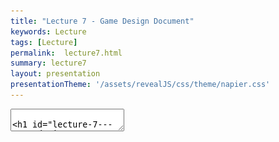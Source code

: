 ```yaml
---
title: "Lecture 7 - Game Design Document"
keywords: Lecture
tags: [Lecture]
permalink:  lecture7.html
summary: lecture7
layout: presentation
presentationTheme: '/assets/revealJS/css/theme/napier.css' 
---
```

<section data-markdown data-separator="^\n---\n$" data-separator-vertical="^\n--\n$">
<textarea data-template>

# Lecture 7 - Game Design Document
### SET09121 - Games Engineering

<br><br>
Thomas Methven
<br>
(Original material by Kevin Chalmers and Sam Serrels)

School of Computing. Edinburgh Napier University


---

# Recommended Reading

 Game Design Workshop. 3rd Edition. Fullerton (2014).

- Read Chapter 14 on Design Documentation.

![image](assets/images/gdw_book.jpg)


---

# What is a Game Design Document?


---

# What is the Game Design Document?

- A Game Design Document (GDD) is the template for the game that is to be created.
- The GDD is the main reference when determining how things should be done when developing the game.
- However, it is not a sacred document.
    - It is a living, constantly changing document.
    - Updates are made as the development progresses.
- It can get quite large.
    - Over 1,000 pages in some circumstances.
- Team size and document size leads to using online collaboration approaches.
    - Wiki usage common.


---

# General Content

- There is no standard format. It can be very company specific.
- Some guidelines are out there (for example Fullerton).
- Sections we will produce:
    - Overview and vision statement.
        - Broad overview of the game. Game designer's vision.
    - Audience, platform, and marketing.
        - Who is the game aimed at? What is the core demographic?
        - Marketing is generally responsibility of the marketing department.
    - Gameplay.
        - Large important section detailing how the game plays. Game designer puts together their vision for this section.


---

# General Content 2

- Sections we will produce (continued):
    - Characters.
        - What characters exist in the game? Consider both playable and non-playable characters.
    - Story.
        - What is the back story and the story told during the game?
    - World.
        - Description of the world where the game exists.



---

# General Content 3

- Sections we will produce (continued):
    - Media list.
        - Assets to be created for the game.
    - Technical specification.
        - May be a separate document.
        - Defines the technical aspects of the project.

---

# GDD Exercise

Researching Design Documents Use Google to search for game design documents. There are quite a few out there and some templates. 
You are unlikely to find modern AAA games due to the collaborative approach and NDA requirements. If you do find a AAA one let us know.

---

# Contents


---

# Contents -- Design History

- Design History.
    - GDD is a living document.
    - Updates to the document should be described at the beginning of the document.
    - Version history should be maintained.

 ![image](assets/images/version.png)


---

# Contents -- Audience, Platform, and Marketing

- Market research must be undertaken to determine the likely return to the publisher.
    - Unit sales are the most important factor for a publisher.
    - The quality of the game comes second.
    - Catering for a small/niche market is unlikely to win over a publisher (although this depends on initial outlay).

---

# Contents -- Audience, Platform, and Marketing 2

- You need to define the target audience.
    - Who will buy the game?
    - What is the core demographic?
    - How large is the audience and how likely are they to buy?
- You also need to choose the target platform(s).
    - What are the target platforms?
    - Why have these been chosen?
    - Ensure this matches with the target audience.
- You also need to define the hardware requirements.

---

# Contents -- Legal Analysis

- Important that you ensure everything is covered from a legal point of view.
- Are there any legal or financial implications that come with the game production.
    - Licence agreements.
    - Copyright considerations.
    - Engine/library terms and conditions.
- Typically, Intellectual Property Rights (IPR) will be with the publisher, not the studio.
- Game engines typically require statements of use, are expensive, and may require a per unit sale cost.
- Legal & IP agreements with your Team/Contractors also needs to be considered. 

---

# Copyright Issues


- IP owners are very protective.
    - Game companies included.
- When creating your game consider:
    - Where you sourced your content from.
    - If the content is very similar to existing content.
    - If the game is very similar to others on the market.
    - If you have given due credit to any external tools, libraries, etc.
- Paying homage to something is all well and good but can get you into trouble.

![image](assets/images/sonic_anim.gif)


---

# Gameplay


---

# Contents -- Gameplay

- The description of gameplay is initially one of the largest sections in the game.
- The game designer puts most of their focus into this section at the start.
- This section will focus on how the game plays.
- The Formal Elements and systems view will be useful here.
- Overview section:
    - Description of the core functionality.
    - Good practice is to base this on a physical or digital prototype.
- Gameplay description section:
    - A detailed description of how the game plays.
- Controls section:
    - User interfaces.
    - Rules (including some from Formal Elements).
    - Scoring / winning conditions.


---

# Contents -- Gameplay 2


- Modes and other features.
    - Single-player, multi-player, etc.
    - Other features that may affect gameplay.
- Levels.
    - Designs for any levels for the game.
    - The more detailed the level descriptions the better.
- Flowchart.
    - Flowchart is needed to map out the gameplay.
- Editor.
    - Does the game require the development of an editor?
    - What are its features?


---

# Contents -- Gameplay - Flowcharts are great

![image](assets/images/flowchart.png)


---

# Characters


---

# Contents -- Character Design

- Optional part of the design document.
    - Crucial part in AAA game design.
- Character work can be a long, iterative process.
- Very important to increase engagement with the player.
    - Kids love dark-haired 30-something males (or so it is claimed).
	- Try thinking about less overused character archetypes?
- Will include concept design and description.

![image](assets/images/game_characters.jpg) <!-- .element width="40%"  -->



---

# Contents -- Character Types

- Generally two types of character in a game.
- Playable characters.
    - Can have a lot of work spent on them.
    - Generally very detailed -- particularly in games where you see the character all the time.
- Non-playable characters.
    - Treat these as objects in your game with properties and functionality.
    - Includes:
        - Monsters and enemies.
        - Friends and allies.
        - Neutral characters.
    - Think about which traits you want these characters to have.
    - Think about the behaviours these characters need.
    - AI is a core concern in this section.


---

# Story


---

# Contents -- Story

- Another optional section of the GDD.
- Can become very large for story driven games.
 - e.g. RPGs.
- There has to be a link between the gameplay and story.
 - Your story should unfold through the game.
- Game writers do exist and are not usually at fault for the bad stories.
 - Books are also written on game storylines.
- Topics to think about:
 - Synopsis.
 - Complete story.
 - Back story.
 - Narrative details.
 - Sub-plots.


---

# World


---

# Contents -- Game World

If required, a description of the game world should be detailed.
 - Overview.
 - Key locations.
 - Travel.
 - Map.
 - Scale.
 - Physical objects.
 - Weather conditions.
 - Day and night cycle.
 - Time/era.
 - Physics.
 - Society/culture.


---

# Game World - Maps are great!

![image](assets/images/game-world.png)


---

# Contents -- Media List

- You will need a list of the assets that are required by the art and sound team.
- Descriptions of these assets will need to be provided.
- You should adopt some form of naming convention to make life easier.
- Types of assets you may need to produce include:
 - User interface assets.
 - Environmental assets.
 - Character-based assets.
 - Animations.
 - Music.
 - Sound effects.


---

# Technical Specification


---

# Contents -- Technical Specification

- The most important section for the technical team.
- Can sometimes be a separate document.
- Developed by the technical lead.
 - The technical lead or director heads the technical team.
- Can be quite large and detailed.
  - The more detailed the better.

---

# Contents -- Technical Specification 2

- Key area is a technical analysis of the game.
 - What are the technical challenges of the project?
  - Important for costing the project.
 - Is any new technology required?
 - What are the major software development taks?
 - What are the risks involved in developing the game?
  - And how do you mitigate these risks?
 - What are the estimated resources required to deliver the game?


---

# Contents -- Technical Specification 3

- Some technical requirements to consider:
- Development platform and tools.
 - e.g. Visual Studio, Unity.
- Delivery mechanism / distribution.
 - Steam / Humble / Itch / Epic / GoG
- Game engine
 - Technical specifications.
 - Design.
- Interface technical specification.
- Controls technical specification.
- Lighting models.
- Rendering system.
- Internet / network requirements.
- System parameters.
 - e.g. max players, connectivity, etc

---

# Contents -- Flow Chart's are still great!

![image](assets/images/flowchart2.png)


---

# Maintenance


---

# Contents -- Maintenance


- Game Design Document (GDD) is not a sacred object.
    - Living document.
    - Updates made as development progresses.
- GDD can also get quite large.
    - Thousands of pages in some circumstances.
- Game development can have large teams.
    - Over a thousand people in some circumstances.

![image](assets/images/script.jpg) 


---

# Using Wikis and Repositories

- Some are using a wiki to coordinate and communicate between team members.
 - Allows multiple users to update.
 - Allows all users to access the most up to date documentation.
 - Software development uses these often too - see wikis on GitHub.
- Repository systems can also be used.
 - Combine document maintenance with code maintenance.
 - Could also be storing assets.
- Using tools allows for a structured and managed approach to the development process.
 - Collaboration.
 - Communication.
- Use tools as necessary throughout your development process.


---

# Summary


---

# Summary

- Game Design Document is a very important piece of work to put together at the start of your development process.
 - Blueprint for your game.
 - Communication with the team.
- It is a living document, so keep it up to date.
 - Content and media lists especially.
- Use collaboration tools as much as possible.
 - Team communication.
 - Document control.
